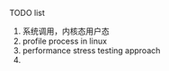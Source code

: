



TODO list

1. 系统调用，内核态用户态
2. profile process in linux
3. performance stress testing approach
4. 